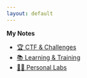 ```yaml
---
layout: default
---
```


**My Notes**

- [🏆 CTF & Challenges](./CTF-and-Challenges.html)
- [📚 Learning & Training](Learning-and-Training.md)
- [🧑‍🔬 Personal Labs](Personal-Labs.md)


